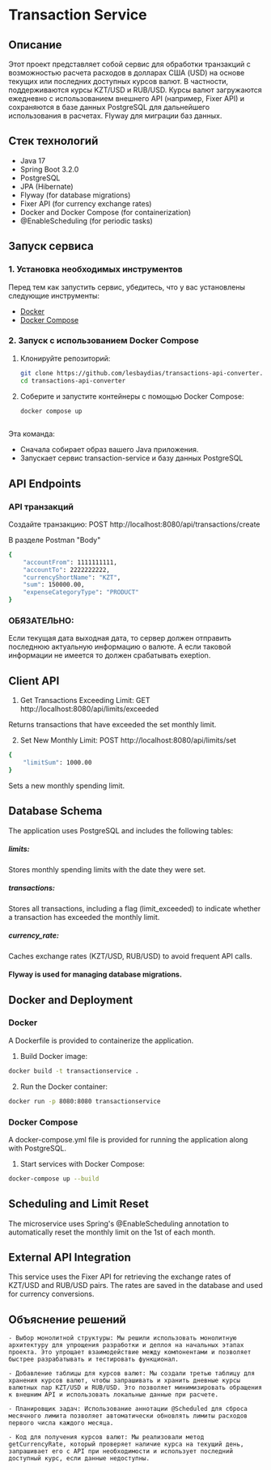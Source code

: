 # Transaction Service

## Описание

Этот проект представляет собой сервис для обработки транзакций с возможностью расчета расходов в долларах США (USD) на основе текущих или последних доступных курсов валют. В частности, поддерживаются курсы KZT/USD и RUB/USD. Курсы валют загружаются ежедневно с использованием внешнего API (например, Fixer API) и сохраняются в базе данных PostgreSQL для дальнейшего использования в расчетах. Flyway для миграции баз данных.
## Стек технологий
- Java 17
- Spring Boot 3.2.0
- PostgreSQL
- JPA (Hibernate)
- Flyway (for database migrations)
- Fixer API (for currency exchange rates)
- Docker and Docker Compose (for containerization)
- @EnableScheduling (for periodic tasks)

  
## Запуск сервиса

### 1. Установка необходимых инструментов
Перед тем как запустить сервис, убедитесь, что у вас установлены следующие инструменты:

- [Docker](https://docs.docker.com/get-started/get-docker/)
- [Docker Compose](https://docs.docker.com/compose/install/)

### 2. Запуск с использованием Docker Compose

1. Клонируйте репозиторий:
   ```bash
   git clone https://github.com/lesbaydias/transactions-api-converter.git
   cd transactions-api-converter
   
3. Соберите и запустите контейнеры с помощью Docker Compose:
   ```bash
   docker compose up
  
  Эта команда:
  - Сначала собирает образ вашего Java приложения.
  - Запускает сервис transaction-service и базу данных PostgreSQL

## API Endpoints
### API транзакций
Создайте транзакцию: POST http://localhost:8080/api/transactions/create

В разделе Postman "Body"

```bash
{
    "accountFrom": 1111111111,
    "accountTo": 2222222222,
    "currencyShortName": "KZT",
    "sum": 150000.00,
    "expenseCategoryType": "PRODUCT"
}
```


### ОБЯЗАТЕЛЬНО:
Если текущая дата выходная дата, то сервер должен отправить последнюю актуальную информацию о валюте. А если таковой информации не имеется то должен срабатывать exeption.


## Client API
1. Get Transactions Exceeding Limit: GET http://localhost:8080/api/limits/exceeded

Returns transactions that have exceeded the set monthly limit.

2. Set New Monthly Limit: POST http://localhost:8080/api/limits/set
```bash
{
    "limitSum": 1000.00
}
```
Sets a new monthly spending limit.

## Database Schema
The application uses PostgreSQL and includes the following tables:

##### limits: 
Stores monthly spending limits with the date they were set.
##### transactions: 
Stores all transactions, including a flag (limit_exceeded) to indicate whether a transaction has exceeded the monthly limit.
##### currency_rate: 
Caches exchange rates (KZT/USD, RUB/USD) to avoid frequent API calls.

#### Flyway is used for managing database migrations.

## Docker and Deployment
### Docker
A Dockerfile is provided to containerize the application.

1. Build Docker image:
```bash
docker build -t transactionservice .
```
2. Run the Docker container:
```bash
docker run -p 8080:8080 transactionservice
```

### Docker Compose
A docker-compose.yml file is provided for running the application along with PostgreSQL.

1. Start services with Docker Compose:
```bash
docker-compose up --build
```

## Scheduling and Limit Reset
The microservice uses Spring's @EnableScheduling annotation to automatically reset the monthly limit on the 1st of each month.

## External API Integration
This service uses the Fixer API for retrieving the exchange rates of KZT/USD and RUB/USD pairs. The rates are saved in the database and used for currency conversions.


## Объяснение решений
    - Выбор монолитной структуры: Мы решили использовать монолитную архитектуру для упрощения разработки и деплоя на начальных этапах проекта. Это упрощает взаимодействие между компонентами и позволяет быстрее разрабатывать и тестировать функционал.
    
    - Добавление таблицы для курсов валют: Мы создали третью таблицу для хранения курсов валют, чтобы запрашивать и хранить дневные курсы валютных пар KZT/USD и RUB/USD. Это позволяет минимизировать обращения к внешним API и использовать локальные данные при расчете.
    
    - Планировщик задач: Использование аннотации @Scheduled для сброса месячного лимита позволяет автоматически обновлять лимиты расходов первого числа каждого месяца.
    
    - Код для получения курсов валют: Мы реализовали метод getCurrencyRate, который проверяет наличие курса на текущий день, запрашивает его с API при необходимости и использует последний доступный курс, если данные недоступны.


   
